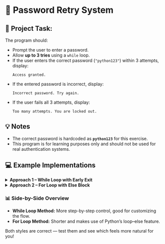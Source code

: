 <h1>🔐 Password Retry System</h1>

<h2>📝 Project Task:</h2>

<p>The program should:</p>
<ul>
  <li>Prompt the user to enter a password.</li>
  <li>Allow <strong>up to 3 tries</strong> using a <code>while</code> loop.</li>
  <li>If the user enters the correct password (<code>"python123"</code>) within 3 attempts, display:
    <pre><code>Access granted.</code></pre>
  </li>
  <li>If the entered password is incorrect, display:
    <pre><code>Incorrect password. Try again.</code></pre>
  </li>
  <li>If the user fails all 3 attempts, display:
    <pre><code>Too many attempts. You are locked out.</code></pre>
  </li>
</ul>

<h2>💡 Notes</h2>
<ul>
  <li>The correct password is hardcoded as <strong><code>python123</code></strong> for this exercise.</li>
  <li>This program is for learning purposes only and should not be used for real authentication systems.</li>
</ul>

<h2>💻 Example Implementations</h2>

<details>
  <summary><strong>Approach 1 – While Loop with Early Exit</strong></summary>
  <p>This method uses a <code>while</code> loop and stops execution immediately when the correct password is entered using <code>break</code>.</p>
</details>

<details>
  <summary><strong>Approach 2 – For Loop with Else Block</strong></summary>
  <p>This version uses a <code>for</code> loop with an <code>else</code> clause, which only runs if the loop completes all attempts without hitting a <code>break</code>.</p>
</details>

<h3>📊 Side-by-Side Overview</h3>
<ul>
  <li><strong>While Loop Method:</strong> More step-by-step control, good for customizing the flow.</li>
  <li><strong>For Loop Method:</strong> Shorter and makes use of Python’s loop–else feature.</li>
</ul>

<p>Both styles are correct — test them and see which feels more natural for you!</p>
